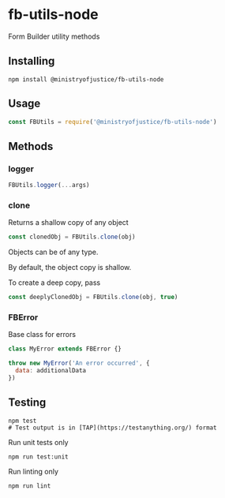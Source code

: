 # fb-utils-node

Form Builder utility methods

## Installing

``` shell
npm install @ministryofjustice/fb-utils-node
```

## Usage

``` js
const FBUtils = require('@ministryofjustice/fb-utils-node')
```

## Methods

### logger

``` js
FBUtils.logger(...args)
```

### clone

Returns a shallow copy of any object

``` js
const clonedObj = FBUtils.clone(obj)
```

Objects can be of any type.

By default, the object copy is shallow.

To create a deep copy, pass 

``` js
const deeplyClonedObj = FBUtils.clone(obj, true)
```

### FBError

Base class for errors

``` js
class MyError extends FBError {}

throw new MyError('An error occurred', {
  data: additionalData
})

```


## Testing

``` shell
npm test
# Test output is in [TAP](https://testanything.org/) format
```

Run unit tests only

``` shell
npm run test:unit
```

Run linting only

``` shell
npm run lint
```
